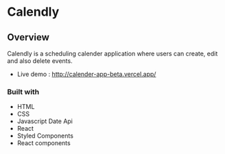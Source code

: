 # Calendly

## Overview

Calendly is a scheduling calender application where users can create, edit and also delete events.


- Live demo : http://calender-app-beta.vercel.app/

### Built with

-   HTML
-   CSS
-   Javascript Date Api
-   React
-   Styled Components
-   React components


